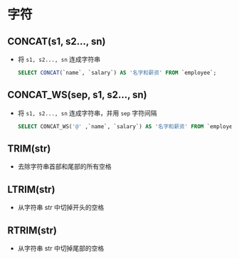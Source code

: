 # 字符

## CONCAT(s1, s2..., sn)

+ 将 `s1, s2..., sn` 连成字符串

  ```sql
  SELECT CONCAT(`name`, `salary`) AS '名字和薪资' FROM `employee`;
  ```


## CONCAT_WS(sep, s1, s2..., sn)

+ 将 `s1, s2..., sn` 连成字符串，并用 `sep` 字符间隔

  ```sql
  SELECT CONCAT_WS('@' ,`name`, `salary`) AS '名字和薪资' FROM `employee`;
  ```

## TRIM(str)

+ 去除字符串首部和尾部的所有空格

## LTRIM(str)

+ 从字符串 str 中切掉开头的空格


## RTRIM(str)

+ 从字符串 str 中切掉尾部的空格

